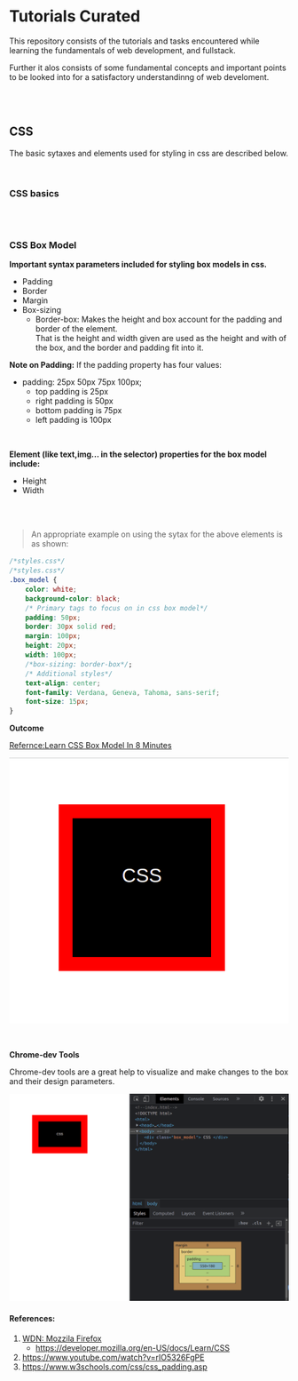 # Tutorials Curated

This repository consists of the tutorials and tasks encountered while learning the fundamentals of web development, and fullstack.

Further it alos consists of some fundamental concepts and important points to be looked into for a satisfactory understandinng of web develoment.

<br />
<br />

## CSS

The basic sytaxes and elements used for styling in css are described below.

<br />

### **CSS basics**

<br />
<br />

### **CSS Box Model**

**Important syntax parameters included for styling box models in css.**

- Padding 
- Border
- Margin
- Box-sizing 
    - Border-box: Makes the height and box account for the padding and border of the element.<br />That is the height and width given are used as the height and with of the box, and the border and padding fit into it.

**Note on Padding:**
If the padding property has four values:

- padding: 25px 50px 75px 100px;
    - top padding is 25px
    - right padding is 50px
    - bottom padding is 75px
    - left padding is 100px

<br />

**Element (like text,img... in the selector) properties for the box model include:**

- Height 
- Width

<br />
<br />

> An appropriate example on using the sytax for the above elements is as shown:
```css
/*styles.css*/
/*styles.css*/
.box_model {
    color: white;
    background-color: black;
    /* Primary tags to focus on in css box model*/
    padding: 50px;
    border: 30px solid red;
    margin: 100px;
    height: 20px;
    width: 100px;
    /*box-sizing: border-box*/;
    /* Additional styles*/
    text-align: center;
    font-family: Verdana, Geneva, Tahoma, sans-serif;
    font-size: 15px;
}
```
**Outcome**

[Refernce:Learn CSS Box Model In 8 Minutes](https://www.youtube.com/watch?v=rIO5326FgPE)

![css-box outcome](./resources/outcome_cssbox.png)

<br />


**Chrome-dev Tools**

Chrome-dev tools are a great help to visualize and make changes to the box and their design parameters. 

<img src="./resources/chrome_devTools.png" alt="chrome-dev tools" style="width:900px; height:auto">




#### References: 
1. [WDN: Mozzila Firefox](https://developer.mozilla.org/en-US/docs/Learn/CSS)
    - https://developer.mozilla.org/en-US/docs/Learn/CSS
2. https://www.youtube.com/watch?v=rIO5326FgPE
3. https://www.w3schools.com/css/css_padding.asp 